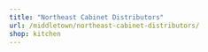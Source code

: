 ```yaml
---
title: "Northeast Cabinet Distributors"
url: /middletown/northeast-cabinet-distributors/
shop: kitchen
---
```

